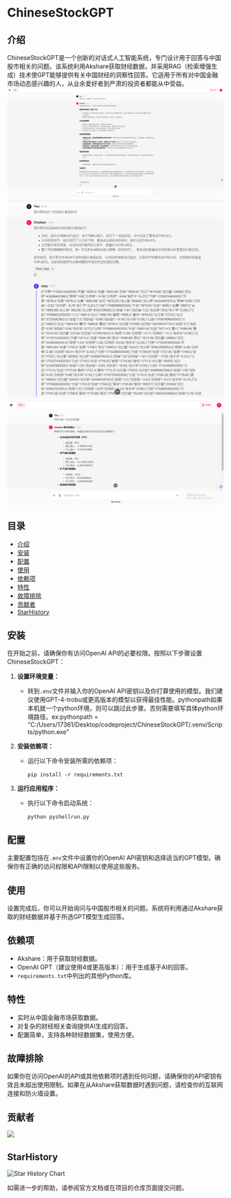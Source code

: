 # ChineseStockGPT

## 介绍
ChineseStockGPT是一个创新的对话式人工智能系统，专门设计用于回答与中国股市相关的问题。该系统利用Akshare获取财经数据，并采用RAG（检索增强生成）技术使GPT能够提供有关中国财经的洞察性回答。它适用于所有对中国金融市场动态感兴趣的人，从业余爱好者到严肃的投资者都能从中受益。
![演示图片](image-1.png)
![演示图片](image-2.png)
![演示图片](image.png)

## 目录
- [介绍](#介绍)
- [安装](#安装)
- [配置](#配置)
- [使用](#使用)
- [依赖项](#依赖项)
- [特性](#特性)
- [故障排除](#故障排除)
- [贡献者](#贡献者)
- [StarHistory](#StarHistory)

## 安装
在开始之前，请确保你有访问OpenAI API的必要权限。按照以下步骤设置ChineseStockGPT：

1. **设置环境变量：**
   - 转到`.env`文件并输入你的OpenAI API密钥以及你打算使用的模型。我们建议使用GPT-4-trobu或更高版本的模型以获得最佳性能。pythonpath如果本机就一个python环境，则可以跳过此步骤。否则需要填写具体python环境路径。ex:pythonpath = "C:/Users/17361/Desktop/codeproject/ChineseStockGPT/.venv/Scripts/python.exe"

2. **安装依赖项：**
   - 运行以下命令安装所需的依赖项：
     ```shell
     pip install -r requirements.txt
     ```

3. **运行应用程序：**
   - 执行以下命令启动系统：
     ```shell
     python pyshellrun.py
     ```

## 配置
主要配置包括在`.env`文件中设置你的OpenAI API密钥和选择适当的GPT模型。确保你有正确的访问权限和API限制以使用这些服务。

## 使用
设置完成后，你可以开始询问与中国股市相关的问题。系统将利用通过Akshare获取的财经数据并基于所选GPT模型生成回答。

## 依赖项
- Akshare：用于获取财经数据。
- OpenAI GPT（建议使用4或更高版本）：用于生成基于AI的回答。
- `requirements.txt`中列出的其他Python库。

## 特性
- 实时从中国金融市场获取数据。
- 对复杂的财经相关查询提供AI生成的回答。
- 配置简单，支持各种财经数据集，使用方便。

## 故障排除
如果你在访问OpenAI的API或其他依赖项时遇到任何问题，请确保你的API密钥有效且未超出使用限制。如果在从Akshare获取数据时遇到问题，请检查你的互联网连接和防火墙设置。

## 贡献者
<a href="https://github.com/XingYu-Zhong/ChineseStockGPT/graphs/contributors">
  <img src="https://contrib.rocks/image?repo=XingYu-Zhong/ChineseStockGPT" />
</a>

## StarHistory
<picture>
  <source
    media="(prefers-color-scheme: dark)"
    srcset="
      https://api.star-history.com/svg?repos=XingYu-Zhong/ChineseStockGPT&type=Date&theme=dark
    "
  />
  <source
    media="(prefers-color-scheme: light)"
    srcset="
      https://api.star-history.com/svg?repos=XingYu-Zhong/ChineseStockGPT&type=Date
    "
  />
  <img
    alt="Star History Chart"
    src="https://api.star-history.com/svg?repos=XingYu-Zhong/ChineseStockGPT&type=Date"
  />
</picture>


如需进一步的帮助，请参阅官方文档或在项目的仓库页面提交问题。
